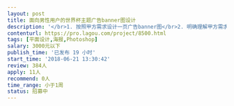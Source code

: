 ```yaml
---                
layout: post       
title: 面向男性用户的世界杯主题广告banner图设计           
description: '</br>1. 按照甲方需求设计一页广告banner图</br>2. 明确理解甲方需求、用户人群、广告宣传意图、主题思想</br>3. 主动思考并和甲方沟通设计思路</br>4. 完稿后根据甲方修改意见完善banner设计</br>5. 提交效果图和源文件</br>'     
contenturl: https://pro.lagou.com/project/8500.html      
tags: [平面设计,海报,Photoshop]            
salary: 3000元以下          
publish_time: '已发布 19 小时'         
start_time: '2018-06-21 13:30:42'           
review: 384人                   
apply: 11人                   
recommend: 0人                   
time_range: 小于1周              
status: 招募中                  
---                 
```

